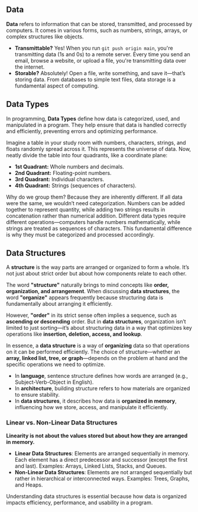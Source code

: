 ## Data  
**Data** refers to information that can be stored, transmitted, and processed by computers. It comes in various forms, such as numbers, strings, arrays, or complex structures like objects.  

- **Transmittable?** Yes! When you run `git push origin main`, you're transmitting data (1s and 0s) to a remote server. Every time you send an email, browse a website, or upload a file, you're transmitting data over the internet.  
- **Storable?** Absolutely! Open a file, write something, and save it—that’s storing data. From databases to simple text files, data storage is a fundamental aspect of computing.  

## Data Types  
In programming, **Data Types** define how data is categorized, used, and manipulated in a program. They help ensure that data is handled correctly and efficiently, preventing errors and optimizing performance.

Imagine a table in your study room with numbers, characters, strings, and floats randomly spread across it. This represents the universe of data. Now, neatly divide the table into four quadrants, like a coordinate plane:

- **1st Quadrant:** Whole numbers and decimals.  
- **2nd Quadrant:** Floating-point numbers.  
- **3rd Quadrant:** Individual characters.  
- **4th Quadrant:** Strings (sequences of characters).  

Why do we group them? Because they are inherently different. If all data were the same, we wouldn’t need categorization. Numbers can be added together to represent quantity, while adding two strings results in concatenation rather than numerical addition. Different data types require different operations—computers handle numbers mathematically, while strings are treated as sequences of characters. This fundamental difference is why they must be categorized and processed accordingly.

## Data Structures  
A **structure** is the way parts are arranged or organized to form a whole. It’s not just about strict order but about how components relate to each other.

The word **"structure"** naturally brings to mind concepts like **order, organization, and arrangement**. When discussing **data structures**, the word **"organize"** appears frequently because structuring data is fundamentally about arranging it efficiently.  

However, **"order"** in its strict sense often implies a sequence, such as **ascending or descending** order. But in **data structures**, organization isn’t limited to just sorting—it’s about structuring data in a way that optimizes key operations like **insertion, deletion, access, and lookup**.  

In essence, a **data structure** is a way of **organizing** data so that operations on it can be performed efficiently. The choice of structure—whether an **array, linked list, tree, or graph**—depends on the problem at hand and the specific operations we need to optimize.  

- In **language**, sentence structure defines how words are arranged (e.g., Subject-Verb-Object in English).  
- In **architecture**, building structure refers to how materials are organized to ensure stability.  
- In **data structures**, it describes how data is **organized in memory**, influencing how we store, access, and manipulate it efficiently.  

### Linear vs. Non-Linear Data Structures  
**Linearity is not about the values stored but about how they are arranged in memory.**  

- **Linear Data Structures**: Elements are arranged sequentially in memory. Each element has a direct predecessor and successor (except the first and last). Examples: Arrays, Linked Lists, Stacks, and Queues.  
- **Non-Linear Data Structures**: Elements are not arranged sequentially but rather in hierarchical or interconnected ways. Examples: Trees, Graphs, and Heaps.  

Understanding data structures is essential because how data is organized impacts efficiency, performance, and usability in a program.
